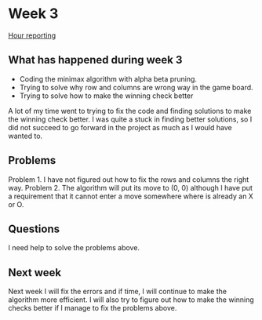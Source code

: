 # Week 3

[Hour reporting](https://github.com/riikkayoki/TicTacToe/blob/master/documentation/hour_reporting.md)

## What has happened during week 3

* Coding the minimax algorithm with alpha beta pruning.
* Trying to solve why row and columns are wrong way in the game board.
* Trying to solve how to make the winning check better

A lot of my time went to trying to fix the code and finding solutions to make the winning check better. I was quite a stuck in finding better solutions, so I did not succeed to go forward in the project as much as I would have wanted to.

## Problems

Problem 1. I have not figured out how to fix the rows and columns the right way.
Problem 2. The algorithm will put its move to (0, 0) although I have put a requirement that it cannot enter a move somewhere where is already an X or O.

## Questions

I need help to solve the problems above.

## Next week

Next week I will fix the errors and if time, I will continue to make the algorithm more efficient. I will also try to figure out how to make the winning checks better if I manage to fix the problems above.